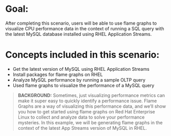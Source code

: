 # Goal:
After completing this scenario, users will be able to use flame graphs to visualize CPU performance data in the context of running a SQL query with the latest MySQL database installed using RHEL Application Streams. 

# Concepts included in this scenario:
* Get the latest version of MySQL using RHEL Application Streams 
* Install packages for flame graphs on RHEL
* Analyze MySQL performance by running a sample OLTP query  
* Used flame graphs to visualize the performance of a MySQL query

>**BACKGROUND:** Sometimes, just visualizing performance metrics can make it super easy to quickly identify a performance issue. Flame Graphs are a way of visualizing this performance data, and we’ll show you how to get started using flame graphs on Red Hat Enterprise Linux to collect and analyze data to solve your performance mysteries. In this example, we will be generating flame graphs in the context of the latest App Streams version of MySQL in RHEL.

